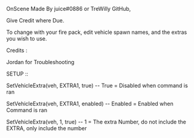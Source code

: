 OnScene Made By juice#0886 or TreWilly GitHub,

Give Credit where Due.

To change with your fire pack, edit vehicle spawn names, and the extras you wish to use.

Credits :

Jordan for Troubleshooting

SETUP ::

SetVehicleExtra(veh, EXTRA1, true) -- True = Disabled when command is ran

SetVehicleExtra(veh, EXTRA1, enabled) -- Enabled = Enabled when Command is ran

SetVehicleExtra(veh, 1, true) -- 1 = The extra Number, do not include the EXTRA, only include the number
